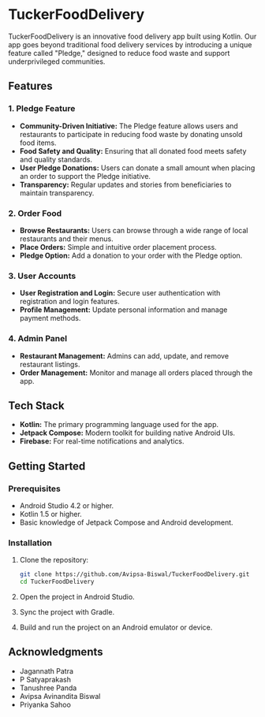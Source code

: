 # TuckerFoodDelivery

TuckerFoodDelivery is an innovative food delivery app built using Kotlin. Our app goes beyond traditional food delivery services by introducing a unique feature called "Pledge," designed to reduce food waste and support underprivileged communities.

## Features

### 1. **Pledge Feature**
   - **Community-Driven Initiative:** The Pledge feature allows users and restaurants to participate in reducing food waste by donating unsold food items.
   - **Food Safety and Quality:** Ensuring that all donated food meets safety and quality standards.
   - **User Pledge Donations:** Users can donate a small amount when placing an order to support the Pledge initiative.
   - **Transparency:** Regular updates and stories from beneficiaries to maintain transparency.

### 2. **Order Food**
   - **Browse Restaurants:** Users can browse through a wide range of local restaurants and their menus.
   - **Place Orders:** Simple and intuitive order placement process.
   - **Pledge Option:** Add a donation to your order with the Pledge option.

### 3. **User Accounts**
   - **User Registration and Login:** Secure user authentication with registration and login features.
   - **Profile Management:** Update personal information and manage payment methods.

### 4. **Admin Panel**
   - **Restaurant Management:** Admins can add, update, and remove restaurant listings.
   - **Order Management:** Monitor and manage all orders placed through the app.

## Tech Stack

- **Kotlin:** The primary programming language used for the app.
- **Jetpack Compose:** Modern toolkit for building native Android UIs.
- **Firebase:**  For real-time notifications and analytics.

## Getting Started

### Prerequisites

- Android Studio 4.2 or higher.
- Kotlin 1.5 or higher.
- Basic knowledge of Jetpack Compose and Android development.

### Installation

1. Clone the repository:

   ```bash
   git clone https://github.com/Avipsa-Biswal/TuckerFoodDelivery.git
   cd TuckerFoodDelivery
   ```

2. Open the project in Android Studio.

3. Sync the project with Gradle.

4. Build and run the project on an Android emulator or device.

## Acknowledgments
- Jagannath Patra
- P Satyaprakash
- Tanushree Panda
- Avipsa Avinandita Biswal
- Priyanka Sahoo

